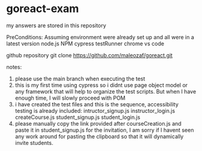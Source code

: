 # goreact-exam
my answers are stored in this repository

PreConditions:
Assuming environment were already set up and all were in a latest version
node.js
NPM
cypress
testRunner
chrome
vs code

github repository
git clone https://github.com/maleozaf/goreact.git

notes:
1. please use the main branch when executing the test
2. this is my first time using cypress so i didnt use page object model or any framework that will help to organize the test scripts. But when I have enough time, I will slowly proceed with POM
3. i have created the test files and this is the sequence, accessibility testing is already included:
intructor_signup.js
instructor_login.js
createCourse.js
student_signup.js
student_login.js
4. please manually copy the link provided after courseCreation.js and paste it in student_signup.js for the invitation, I am sorry if I havent seen any work around for pasting the clipboard so that it will dynamically invite students.
